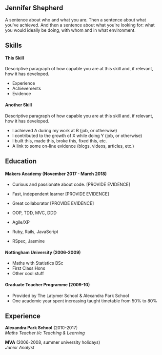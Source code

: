 ## Jennifer Shepherd

A sentence about who and what you are. Then a sentence about what you've achieved. And then a sentence about what you're looking for: what you would ideally be doing, with whom and in what environment.

## Skills

#### This Skill

Descriptive paragraph of how capable you are at this skill and, if relevant, how it has developed.

- Experience
- Achievements
- Evidence

#### Another Skill

Descriptive paragraph of how capable you are at this skill and, if relevant, how it has developed.

- I achieved A during my work at B (job, or otherwise)
- I contributed to the growth of X while doing Y (job, or otherwise)
- I built this, made this, broke this, fixed this, etc.
- A link to some on-line evidence (blogs, videos, articles, etc.)

## Education

#### Makers Academy (November 2017 - March 2018)

- Curious and passionate about code. [PROVIDE EVIDENCE]
- Fast, independent learner [PROVIDE EVIDENCE]
- Great collaborator [PROVIDE EVIDENCE]

- OOP, TDD, MVC, DDD
- Agile/XP
- Ruby, Rails, JavaScript
- RSpec, Jasmine

#### Nottingham University (2006-2009)

- Maths with Statistics BSc
- First Class Hons
- Other cool stuff

#### Graduate Teacher Programme (2009-10)

- Provided by The Latymer School & Alexandra Park School
- One academic year spent increasing taught timetable from 50% to 80%

## Experience

**Alexandra Park School** (2010-2017)    
*Maths Teacher i/c Teaching & Learning*

**MVA** (2006-2008, summer university holidays)   
*Junior Analyst*  
